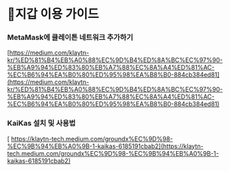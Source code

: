 # 지갑 이용 가이드

### MetaMask에 클레이튼 네트워크 추가하기

[https://medium.com/klaytn-kr/%ED%81%B4%EB%A0%88%EC%9D%B4%ED%8A%BC%EC%97%90-%EB%A9%94%ED%83%80%EB%A7%88%EC%8A%A4%ED%81%AC-%EC%B6%94%EA%B0%80%ED%95%98%EA%B8%B0-884cb384ed81](https://medium.com/klaytn-kr/%ED%81%B4%EB%A0%88%EC%9D%B4%ED%8A%BC%EC%97%90-%EB%A9%94%ED%83%80%EB%A7%88%EC%8A%A4%ED%81%AC-%EC%B6%94%EA%B0%80%ED%95%98%EA%B8%B0-884cb384ed81)

### KaiKas 설치 및 사용법

[ https://klaytn-tech.medium.com/groundx%EC%9D%98-%EC%9B%94%EB%A0%9B-1-kaikas-6185191cbab2](https://klaytn-tech.medium.com/groundx%EC%9D%98-%EC%9B%94%EB%A0%9B-1-kaikas-6185191cbab2)
